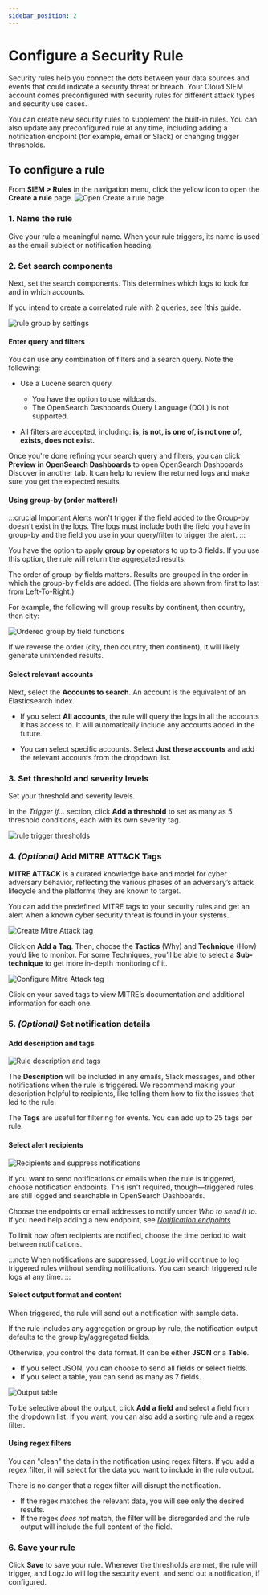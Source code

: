 ```yaml
---
sidebar_position: 2
---
```


# Configure a Security Rule



Security rules help you connect the dots between your data sources and events that could indicate a security threat or breach.
Your Cloud SIEM account comes preconfigured
with security rules for different attack types
and security use cases.

You can create new security rules to supplement the built-in rules.
You can also update any preconfigured rule at any time, including adding a notification endpoint (for example, email or Slack) or changing trigger thresholds.

## To configure a rule


From **SIEM > Rules** in the navigation menu, click the yellow <i class="fas fa-plus"></i> icon to open the **Create a rule** page. 
![Open **Create a rule** page](https://dytvr9ot2sszz.cloudfront.net/logz-docs/correlated-alerts/create-rule_aug2021.png)



### 1. Name the rule

Give your rule a meaningful name. When your rule triggers, its name is used as the email subject or notification heading.

### 2. Set search components

Next, set the search components. This determines which logs to look for and in which accounts.

If you intend to create a correlated rule with 2 queries, see [this guide.

![rule group by settings](https://dytvr9ot2sszz.cloudfront.net/logz-docs/correlated-alerts/configure-security-rule2_aug2021.png)

#### Enter query and filters

You can use any combination of filters and a search query. Note the following:

* Use a Lucene search query.
  * You have the option to use wildcards.
  * The OpenSearch Dashboards Query Language (DQL) is not supported.

* All filters are accepted, including: **is, is not, is one of, is not one of, exists, does not exist**.

Once you're done refining your search query and filters, you can
click **Preview in OpenSearch Dashboards** to open OpenSearch Dashboards Discover in another tab. It can help to review the returned logs and make sure you get the expected results.

#### Using group-by (order matters!)

:::crucial Important
Alerts won't trigger if the field added to the Group-by doesn't exist in the logs. The logs must include both the field you have in group-by and the field you use in your query/filter to trigger the alert. 
:::

You have the option to apply **group by** operators to up to 3 fields. If you use this option, the rule will return the aggregated results.

The order of group-by fields matters. Results are grouped in the order in which the group-by fields are added. (The fields are shown from first to last from Left-To-Right.)

For example, the following will group results by continent, then country, then city:

![Ordered group by field functions](https://dytvr9ot2sszz.cloudfront.net/logz-docs/correlated-alerts/ordered-group-by.png)

If we reverse the order (city, then country, then continent),
it will likely generate unintended results.

#### Select relevant accounts

Next, select the **Accounts to search**. An account is the equivalent of an Elasticsearch index.

* If you select **All accounts**, the rule will query the logs in all the accounts it has access to. It will automatically include any accounts added in the future.

* You can select specific accounts. Select **Just these accounts** and add the relevant accounts from the dropdown list.

### 3. Set threshold and severity levels

Set your threshold and severity levels.

In the _Trigger if..._ section, click **Add a threshold** to set as many as 5 threshold conditions, each with its own severity tag.

![rule trigger thresholds](https://dytvr9ot2sszz.cloudfront.net/logz-docs/alerts/alerts--trigger-settings_aug2021.png)

### 4. _(Optional)_ Add MITRE ATT&CK Tags

**MITRE ATT&CK** is a curated knowledge base and model for cyber adversary behavior, reflecting the various phases of an adversary’s attack lifecycle and the platforms they are known to target. 

You can add the predefined MITRE tags to your security rules and get an alert when a known cyber security threat is found in your systems.

![Create Mitre Attack tag](https://dytvr9ot2sszz.cloudfront.net/logz-docs/siem/mitre-attack-add.png)

Click on **Add a Tag**. Then, choose the **Tactics** (Why) and **Technique** (How) you’d like to monitor. For some Techniques, you’ll be able to select a **Sub-technique** to get more in-depth monitoring of it.

![Configure Mitre Attack tag](https://dytvr9ot2sszz.cloudfront.net/logz-docs/siem/mitre-attack-tags.png)

Click on your saved tags to view MITRE’s documentation and additional information for each one.


### 5. _(Optional)_ Set notification details

#### Add description and tags

![Rule description and tags](https://dytvr9ot2sszz.cloudfront.net/logz-docs/alerts/description-and-tags_aug2021.png)

The **Description** will be included in any emails, Slack messages, and other notifications when the rule is triggered.
We recommend making your description helpful to recipients,
like telling them how to fix the issues that led to the rule.

The **Tags** are useful for filtering for events. You can add up to 25 tags per rule.

#### Select alert recipients

![Recipients and suppress notifications](https://dytvr9ot2sszz.cloudfront.net/logz-docs/alerts/recipients-and-suppress2_aug2021.png)

If you want to send notifications or emails when the rule is triggered,
choose notification endpoints.
This isn't required, though—triggered rules are still logged and searchable in OpenSearch Dashboards.

Choose the endpoints or email addresses to notify under _Who to send it to_.
If you need help adding a new endpoint,
see _[Notification endpoints](https://docs.logz.io/user-guide/integrations/endpoints.html)_

To limit how often recipients are notified,
choose the time period to wait between notifications.

:::note
When notifications are suppressed,
Logz.io will continue to log triggered rules without sending notifications.
You can search triggered rule logs at any time.
:::


#### Select output format and content

When triggered, the rule will send out a notification with sample data.

If the rule includes any aggregation or group by rule, the notification output defaults to the group by/aggregated fields.

Otherwise, you control the data format. It can be either **JSON** or a **Table**.

  * If you select JSON, you can choose to send all fields or select fields.
  * If you select a table, you can send as many as 7 fields.

![Output table](https://dytvr9ot2sszz.cloudfront.net/logz-docs/alerts/output-json-custom-fields2_aug2021.png)

To be selective about the output, click **<i class="li li-plus"></i> Add a field** and select a field from the dropdown list. If you want, you can also add a sorting rule and a regex filter.

#### Using regex filters

You can "clean" the data in the notification using regex filters. If you add a regex filter, it will select for the data you want to include in the rule output.

There is no danger that a regex filter will disrupt the notification.

* If the regex matches the relevant data, you will see only the desired results.
* If the regex _does not_ match, the filter will be disregarded and the rule output will include the full content of the field.

### 6. Save your rule

Click **Save** to save your rule.
Whenever the thresholds are met, the rule will trigger,
and Logz.io will log the security event, and send out a notification, if configured.

